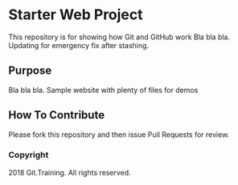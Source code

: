 # Starter Web Project

This repository is for showing how Git and GitHub work
Bla bla bla.
Updating for emergency fix after stashing.

## Purpose

Bla bla bla.
Sample website with plenty of files for demos

## How To Contribute

Please fork this repository and then issue Pull Requests for review.

### Copyright

2018 Git.Training. All rights reserved.
